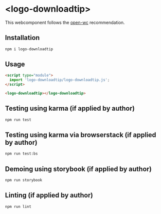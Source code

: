 # \<logo-downloadtip>

This webcomponent follows the [open-wc](https://github.com/open-wc/open-wc) recommendation.

## Installation
```bash
npm i logo-downloadtip
```

## Usage
```html
<script type="module">
  import 'logo-downloadtip/logo-downloadtip.js';
</script>

<logo-downloadtip></logo-downloadtip>
```

## Testing using karma (if applied by author)
```bash
npm run test
```

## Testing using karma via browserstack (if applied by author)
```bash
npm run test:bs
```

## Demoing using storybook (if applied by author)
```bash
npm run storybook
```

## Linting (if applied by author)
```bash
npm run lint
```

